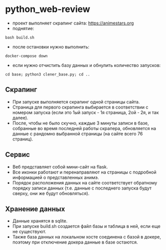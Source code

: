 # python_web-review

- проект выполняет скрапинг сайта: https://animestars.org
- поднятие: 
```
bash build.sh
```
- после остановки нужно выполнить: 
```
docker-compose down
```
- если нужно отчистить базу данных и обнулить количество запусков:
```
cd base; python3 clener_base.py; cd ..
```
	
## Скрапинг
- При запуске выполняется скрапинг одной страницы сайта.
- Страница для первого скрапинга выбирается в соответствии с номером запуска (если это 1ый запуск - 1я страница, 2ой - 2я, и так далее).
- После, чтобы не было скучно, каждые 3 минуты записи в базе, собранные во время последней работы скрапера, обновляется на данные с рандомно выбранной страницы (на сайте всего 76 страниц).

## Сервис
- Веб представляет собой мини-сайт на flask. 
- Все иконки работают и перенаправляют на страницы с подробной информацией о представленных анимэ.
- Порядок расположения данных на сайте соответствует обратному порядку записи данных (т.е. данные с последнего запуска будут сверху, они же будут обновляться).

	
## Хранение данных
- Данные хранятся в sqlite. 
- При запуске build.sh создается файл базы и таблица в ней, если еще не существуют.
- Также база данных на локальном хосте соединена с базой в докере, поэтому при отключение докера данные в базе остаются.

